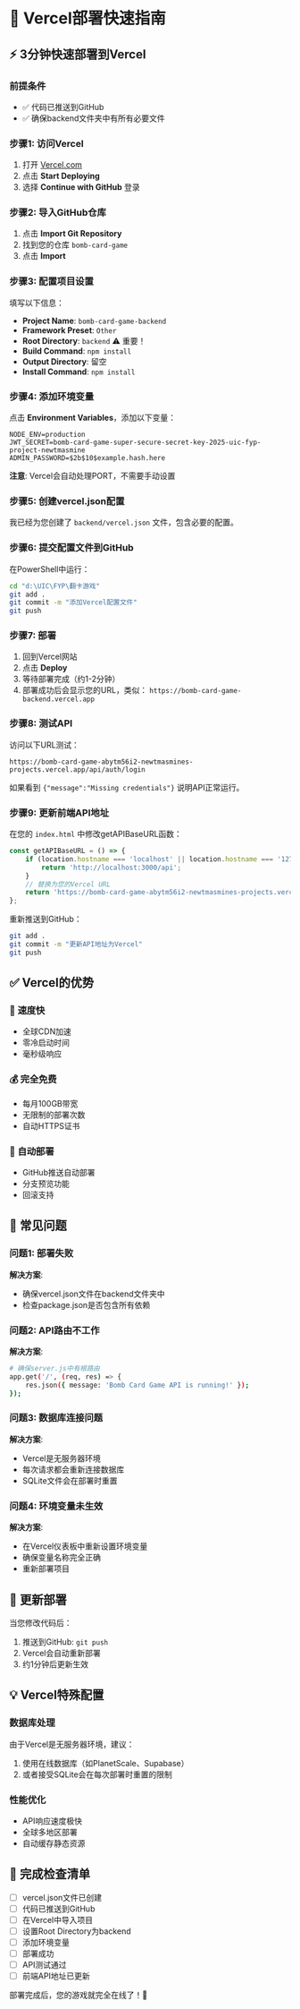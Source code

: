 # 🚀 Vercel部署快速指南

## ⚡ 3分钟快速部署到Vercel

### 前提条件
- ✅ 代码已推送到GitHub
- ✅ 确保backend文件夹中有所有必要文件

### 步骤1: 访问Vercel
1. 打开 [Vercel.com](https://vercel.com)
2. 点击 **Start Deploying**
3. 选择 **Continue with GitHub** 登录

### 步骤2: 导入GitHub仓库
1. 点击 **Import Git Repository**
2. 找到您的仓库 `bomb-card-game`
3. 点击 **Import**

### 步骤3: 配置项目设置
填写以下信息：
- **Project Name**: `bomb-card-game-backend`
- **Framework Preset**: `Other`
- **Root Directory**: `backend` ⚠️ 重要！
- **Build Command**: `npm install`
- **Output Directory**: 留空
- **Install Command**: `npm install`

### 步骤4: 添加环境变量
点击 **Environment Variables**，添加以下变量：

```
NODE_ENV=production
JWT_SECRET=bomb-card-game-super-secure-secret-key-2025-uic-fyp-project-newtmasmine
ADMIN_PASSWORD=$2b$10$example.hash.here
```

**注意**: Vercel会自动处理PORT，不需要手动设置

### 步骤5: 创建vercel.json配置
我已经为您创建了 `backend/vercel.json` 文件，包含必要的配置。

### 步骤6: 提交配置文件到GitHub
在PowerShell中运行：
```bash
cd "d:\UIC\FYP\翻卡游戏"
git add .
git commit -m "添加Vercel配置文件"
git push
```

### 步骤7: 部署
1. 回到Vercel网站
2. 点击 **Deploy**
3. 等待部署完成（约1-2分钟）
4. 部署成功后会显示您的URL，类似：
   `https://bomb-card-game-backend.vercel.app`

### 步骤8: 测试API
访问以下URL测试：
```
https://bomb-card-game-abytm56i2-newtmasmines-projects.vercel.app/api/auth/login
```

如果看到 `{"message":"Missing credentials"}` 说明API正常运行。

### 步骤9: 更新前端API地址
在您的 `index.html` 中修改getAPIBaseURL函数：
```javascript
const getAPIBaseURL = () => {
    if (location.hostname === 'localhost' || location.hostname === '127.0.0.1') {
        return 'http://localhost:3000/api';
    }
    // 替换为您的Vercel URL
    return 'https://bomb-card-game-abytm56i2-newtmasmines-projects.vercel.app/api';
};
```

重新推送到GitHub：
```bash
git add .
git commit -m "更新API地址为Vercel"
git push
```

## ✅ Vercel的优势

### 🚀 **速度快**
- 全球CDN加速
- 零冷启动时间
- 毫秒级响应

### 💰 **完全免费**
- 每月100GB带宽
- 无限制的部署次数
- 自动HTTPS证书

### 🔄 **自动部署**
- GitHub推送自动部署
- 分支预览功能
- 回滚支持

## 🔧 常见问题

### 问题1: 部署失败
**解决方案**:
- 确保vercel.json文件在backend文件夹中
- 检查package.json是否包含所有依赖

### 问题2: API路由不工作
**解决方案**:
```bash
# 确保server.js中有根路由
app.get('/', (req, res) => {
    res.json({ message: 'Bomb Card Game API is running!' });
});
```

### 问题3: 数据库连接问题
**解决方案**:
- Vercel是无服务器环境
- 每次请求都会重新连接数据库
- SQLite文件会在部署时重置

### 问题4: 环境变量未生效
**解决方案**:
- 在Vercel仪表板中重新设置环境变量
- 确保变量名称完全正确
- 重新部署项目

## 🔄 更新部署

当您修改代码后：
1. 推送到GitHub: `git push`
2. Vercel会自动重新部署
3. 约1分钟后更新生效

## 💡 Vercel特殊配置

### 数据库处理
由于Vercel是无服务器环境，建议：
1. 使用在线数据库（如PlanetScale、Supabase）
2. 或者接受SQLite会在每次部署时重置的限制

### 性能优化
- API响应速度极快
- 全球多地区部署
- 自动缓存静态资源

## 🎯 完成检查清单
- [ ] vercel.json文件已创建
- [ ] 代码已推送到GitHub  
- [ ] 在Vercel中导入项目
- [ ] 设置Root Directory为backend
- [ ] 添加环境变量
- [ ] 部署成功
- [ ] API测试通过
- [ ] 前端API地址已更新

部署完成后，您的游戏就完全在线了！🎉
